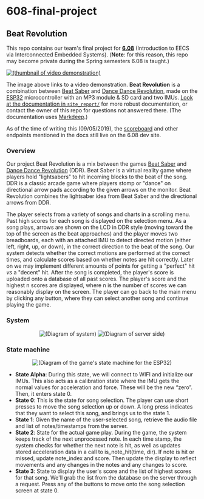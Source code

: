 # 608-final-project

## Beat Revolution

This repo contains our team's final project for **[6.08](http://student.mit.edu/catalog/search.cgi?search=6.08&style=verbatim)** (Introduction to EECS via Interconnected Embedded Systems). (**Note**: for this reason, this repo may become private during the Spring semesters 6.08 is taught.)

[![(thumbnail of video demonstration)](https://i.imgur.com/kGdH17G.png "Click for a demonstration video")](https://www.youtube.com/watch?v=IzBM-XGa37I)

The image above links to a video demonstration. **Beat Revolution** is a combination between [Beat Saber](https://en.wikipedia.org/wiki/Beat_Saber) and [Dance Dance Revolution](https://en.wikipedia.org/wiki/Dance_Dance_Revolution), made on the [ESP32](https://en.wikipedia.org/wiki/ESP32) microcontroller with an MP3 module & SD card and two IMUs. [Look at the documentation in `site_report/`](https://koto.mit.edu/br/docs/) for more robust documentation, or contact the owner of this repo for questions not answered there. (The documentation uses [Markdeep](https://casual-effects.com/markdeep/).)

As of the time of writing this (09/05/2019), the [scoreboard](http://608dev.net/sandbox/sc/almonds/br/scoreboard) and other endpoints mentioned in the docs still live on the 6.08 dev site.

### Overview

Our project Beat Revolution is a mix between the games [Beat Saber](https://www.youtube.com/watch?v=ZZWDwHN0dLw) and [Dance Dance Revolution](https://www.youtube.com/watch?v=lpekHL_vXOc) (DDR). Beat Saber is a virtual reality game where players hold "lightsabers" to hit incoming blocks to the beat of the song. DDR is a classic arcade game where players stomp or "dance" on directional arrow pads according to the given arrows on the monitor. Beat Revolution combines the lightsaber idea from Beat Saber and the directional arrows from DDR.

The player selects from a variety of songs and charts in a scrolling menu. Past high scores for each song is displayed on the selection menu. As a song plays, arrows are shown on the LCD in DDR style (moving toward the top of the screen as the beat approaches) and the player moves two breadboards, each with an attached IMU to detect directed motion (either left, right, up, or down), in the correct direction to the beat of the song. Our system detects whether the correct motions are performed at the correct times, and calculate scores based on whether notes are hit correctly. Later on we may implement different amounts of points for getting a "perfect" hit *vs* a "decent" hit. After the song is completed, the player's score is uploaded onto a database of all past scores. The player's score and the highest n scores are displayed, where n is the number of scores we can reasonably display on the screen. The player can go back to the main menu by clicking any button, where they can select another song and continue playing the game.

### System

<p align="center">
  <img src="https://i.imgur.com/ZACBqHT.png" alt="(Diagram of system)"/>
  <img src="https://i.imgur.com/ZtsFnLg.png" alt="(Diagram of server side)"/>
</p>

### State machine

<p align="center">
  <img src="https://i.imgur.com/FoVUJh7.png" alt="(Diagram of the game's state machine for the ESP32)"/>
</p>

* **State Alpha**: During this state, we will connect to WIFI and initialize our IMUs. This also acts as a calibration state where the IMU gets the normal values for acceleration and force. These will be the new “zero”. Then, it enters state 0.
* **State 0**: This is the state for song selection. The player can use short presses to move the song selection up or down. A long press indicates that they want to select this song, and brings us to the state 1.
* **State 1**: Given the name of the user-selected song, retrieve the audio file and list of notes/timestamps from the server.
* **State 2**: State for the actual game play. During the game, the system keeps track of the next unprocessed note. In each time stamp, the system checks for whether the next note is hit, as well as updates stored acceleration data in a call to is_note_hit(time, dir). If note is hit or missed, update note_index and score. Then update the display to reflect movements and any changes in the notes and any changes to score.
* **State 3**: State to display the user's score and the list of highest scores for that song. We'll grab the list from the database on the server through a request. Press any of the buttons to move onto the song selection screen at state 0.

<!--

### Parts used

1. Speaker - 3” Diameter - 4 Ohm 3 Watt 
  * URL: https://www.adafruit.com/product/1314
  * Quantity: 2
  * Total price: $3.90
  * Description: Outputs audio from ESP32.
  * Use case: Plays the songs. Known to work with the ESP32, according to https://www.hackster.io/julianfschroeter/stream-your-audio-on-the-esp32-2e4661.

2. Stereo 3.7W Class D Audio Amplifier - MAX98306
  * URL: https://www.adafruit.com/product/987 
  * Quantity: 1
  * Total price: $8.95
  * Description: Outputs audio from ESP32 together with speakers (approach 1)
  * Use case: Plays the songs. Known to work with the ESP32, according to https://www.hackster.io/julianfschroeter/stream-your-audio-on-the-esp32-2e4661.

3. Longruner Dfplayer Mini MP3 Player Module for Arduino LK01
  * URL: https://www.amazon.com/dp/B01MXOFAE4 
  * Quantity: 1
  * Total price: $5.52
  * Description: Outputs audio from ESP32 together with speakers (approach 2)
  * Use case: Plays the songs.

4. SanDisk 16GB Ultra microSDXC UHS-I Memory Card with Adapter
  * URL: https://www.amazon.com/Sandisk-Ultra-Micro-UHS-I-Adapter/dp/B073K14CVB/
  * Quantity: 1
  * Total price: $5.79
  * Description: Outputs audio from ESP32 together with speakers (approach 2)
  * Use case: Plays the songs.

5. ELEGOO 6PCS 170 tie-Points Mini Breadboard kit for Arduino
  * URL: https://www.amazon.com/ELEGOO-6PCS-tie-Points-Breadboard-Arduino/dp/B01EV6SBXQ/
  * Quantity: 1
  * Total price: $6.99
  * Description: Where the imu sticks to, at the end of each of our sabers (sticks).
  * Use case: Use with imu to detect motion.

-->
